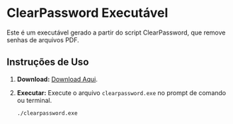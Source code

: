 # ClearPassword Executável

Este é um executável gerado a partir do script ClearPassword, que remove senhas de arquivos PDF.

## Instruções de Uso

1. **Download:**
   [Download Aqui](https://github.com/GelsoS/clearpasword/releases/download/untagged-b0cf71909064d7834adc/clearpassword).

2. **Executar:**
   Execute o arquivo `clearpassword.exe` no prompt de comando ou terminal.

   ```bash
   ./clearpassword.exe

